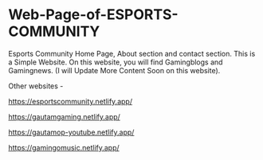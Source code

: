 # Web-Page-of-ESPORTS-COMMUNITY
Esports Community Home Page, About section and contact section.
This is a Simple Website. On this website, you will find Gamingblogs and Gamingnews. (I will Update More Content Soon on this website).

Other websites -

https://esportscommunity.netlify.app/

https://gautamgaming.netlify.app/

https://gautamop-youtube.netlify.app/

https://gamingomusic.netlify.app/
